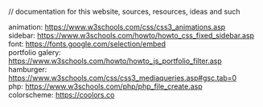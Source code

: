 // documentation for this website, sources, resources, ideas and such

animation: https://www.w3schools.com/css/css3_animations.asp <br>
sidebar: https://www.w3schools.com/howto/howto_css_fixed_sidebar.asp <br>
font: https://fonts.google.com/selection/embed <br>
portfolio galery: https://www.w3schools.com/howto/howto_js_portfolio_filter.asp <br>
hamburger: https://www.w3schools.com/css/css3_mediaqueries.asp#gsc.tab=0 <br>
php: https://www.w3schools.com/php/php_file_create.asp <br>
colorscheme: https://coolors.co

